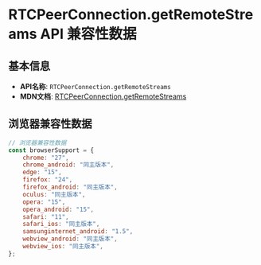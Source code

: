 # RTCPeerConnection.getRemoteStreams API 兼容性数据

## 基本信息

- **API名称**: `RTCPeerConnection.getRemoteStreams`
- **MDN文档**: [RTCPeerConnection.getRemoteStreams](https://developer.mozilla.org/docs/Web/API/RTCPeerConnection/getReceivers)

## 浏览器兼容性数据

```javascript
// 浏览器兼容性数据
const browserSupport = {
    chrome: "27",
    chrome_android: "同主版本",
    edge: "15",
    firefox: "24",
    firefox_android: "同主版本",
    oculus: "同主版本",
    opera: "15",
    opera_android: "15",
    safari: "11",
    safari_ios: "同主版本",
    samsunginternet_android: "1.5",
    webview_android: "同主版本",
    webview_ios: "同主版本",
};

```

